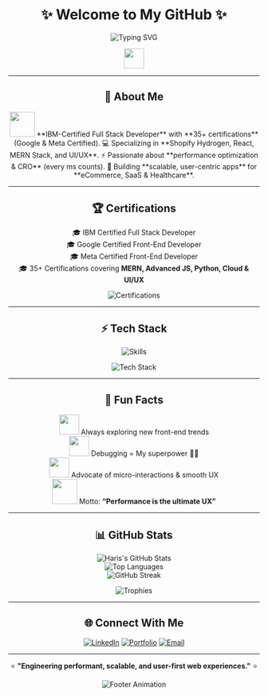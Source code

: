 <!-- HEADER -->
<div align="center">

# ✨ Welcome to My GitHub ✨  
![Typing SVG](https://readme-typing-svg.herokuapp.com?font=Fira+Code&size=28&pause=1000&color=00C0FF&center=true&vCenter=true&width=700&lines=Hi+%F0%9F%91%8B+I'm+Haris+Khan;Full+Stack+Developer+%7C+IBM+Certified;Shopify+Hydrogen+%7C+MERN+Specialist;UI%2FUX+Designer+%7C+Performance+Optimizer;Engineer+of+Scalable+%26+User-First+Apps)

<img src="https://media.giphy.com/media/hvRJCLFzcasrR4ia7z/giphy.gif" width="40">

</div>

---

<!-- ABOUT -->
<div align="center">

## 🎯 About Me  

<img src="https://media.giphy.com/media/QssGEmpkyEOhBCb7e1/giphy.gif" width="50">  
**IBM-Certified Full Stack Developer** with **35+ certifications** (Google & Meta Certified).  
💻 Specializing in **Shopify Hydrogen, React, MERN Stack, and UI/UX**.  
⚡ Passionate about **performance optimization & CRO** (every ms counts).  
🚀 Building **scalable, user-centric apps** for **eCommerce, SaaS & Healthcare**.  

</div>

---

<!-- CERTIFICATIONS -->
<div align="center">

## 🏆 Certifications  

🎓 IBM Certified Full Stack Developer  
🎓 Google Certified Front-End Developer  
🎓 Meta Certified Front-End Developer  
🎓 35+ Certifications covering **MERN, Advanced JS, Python, Cloud & UI/UX**  

![Certifications](https://media.giphy.com/media/26AHONQ79FdWZhAI0/giphy.gif)

</div>

---

<!-- SKILLS -->
<div align="center">

## ⚡ Tech Stack  

![Skills](https://media.giphy.com/media/L8K62iTDkzGX6/giphy.gif)

<img src="https://skillicons.dev/icons?i=html,css,js,ts,react,next,nodejs,express,mongodb,mysql,graphql,shopify,tailwind,bootstrap,figma,git,github,python,cpp" alt="Tech Stack" />

</div>

---

<!-- FUN FACTS -->
<div align="center">

## 🎨 Fun Facts  

<img src="https://media.giphy.com/media/j2pOGeGYKe2xCCKwfi/giphy.gif" width="40"> Always exploring new front-end trends  
<img src="https://media.giphy.com/media/du3J3cXyzhj75IOgvA/giphy.gif" width="40"> Debugging = My superpower 🦸‍♂️  
<img src="https://media.giphy.com/media/f9k1tV7HyORcngKF8v/giphy.gif" width="40"> Advocate of micro-interactions & smooth UX  
<img src="https://media.giphy.com/media/U7pS5i6Vfj5EdD8BE9/giphy.gif" width="50"> Motto: **“Performance is the ultimate UX”**  

</div>

---

<!-- GITHUB STATS -->
<div align="center">

## 📊 GitHub Stats  

![Haris's GitHub Stats](https://github-readme-stats.vercel.app/api?username=haris936hk&show_icons=true&theme=tokyonight&hide_border=true&count_private=true)  
![Top Languages](https://github-readme-stats.vercel.app/api/top-langs/?username=haris936hk&layout=compact&theme=tokyonight&hide_border=true)  
![GitHub Streak](https://streak-stats.demolab.com?user=haris936hk&theme=tokyonight&hide_border=true)  

<img src="https://github-profile-trophy.vercel.app/?username=haris936hk&theme=tokyonight&margin-w=10&no-frame=true&row=1" alt="Trophies" />

</div>

---

<!-- CONNECT -->
<div align="center">

## 🌐 Connect With Me  

<a href="https://www.linkedin.com/in/haris936hk/"><img src="https://img.shields.io/badge/LinkedIn-0077B5?style=for-the-badge&logo=linkedin&logoColor=white" alt="LinkedIn" /></a>
<a href="https://your-portfolio.com"><img src="https://img.shields.io/badge/Portfolio-1A1A1A?style=for-the-badge&logo=About.me&logoColor=white" alt="Portfolio" /></a>
<a href="mailto:hariskhan.dev@gmail.com"><img src="https://img.shields.io/badge/Email-D14836?style=for-the-badge&logo=gmail&logoColor=white" alt="Email" /></a>

---

⭐ **"Engineering performant, scalable, and user-first web experiences."** ⭐  

![Footer Animation](https://media.giphy.com/media/l0MYt5jPR6QX5pnqM/giphy.gif)

</div>
